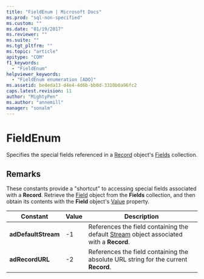 ```yaml
---
title: "FieldEnum | Microsoft Docs"
ms.prod: "sql-non-specified"
ms.custom: ""
ms.date: "01/19/2017"
ms.reviewer: ""
ms.suite: ""
ms.tgt_pltfrm: ""
ms.topic: "article"
apitype: "COM"
f1_keywords: 
  - "FieldEnum"
helpviewer_keywords: 
  - "FieldEnum enumeration [ADO]"
ms.assetid: be4eda13-d4e4-4d6b-bb0d-3310b0a96fc2
caps.latest.revision: 11
author: "MightyPen"
ms.author: "annemill"
manager: "sonalm"
---
```

# FieldEnum
Specifies the special fields referenced in a [Record](../../../ado/reference/ado-api/record-object-ado.md) object's [Fields](../../../ado/reference/ado-api/fields-collection-ado.md) collection.  
  
## Remarks  
 These constants provide a "shortcut" to accessing special fields associated with a **Record**. Retrieve the [Field](../../../ado/reference/ado-api/field-object.md) object from the **Fields** collection, and then obtain its contents with the **Field** object's [Value](../../../ado/reference/ado-api/value-property-ado.md) property.  
  
|Constant|Value|Description|  
|--------------|-----------|-----------------|  
|**adDefaultStream**|-1|References the field containing the default [Stream](../../../ado/reference/ado-api/stream-object-ado.md) object associated with a **Record**.|  
|**adRecordURL**|-2|References the field containing the absolute URL string for the current **Record**.|